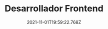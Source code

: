 ---
title: Desarrollador Frontend
company: Leal
range: Nov 2021 - Feb 2023
date: 2021-11-01T19:59:22.768Z
url: ''
activities:
  - activity: Diseño y desarrollo de landings informativas para Leal. (Angular, Strappi, Firebase, AWS s3, Figma)
  - activity: Diseño, desarrollo y publicación de libreria de componentes (Angular, NPM)
  - activity: Diseño de nueva arquitectura de (Clean architecture, Solid, Microfrontends)
--- 